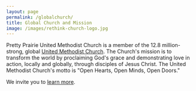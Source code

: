 ```yaml
---
layout: page
permalink: /globalchurch/
title: Global Church and Mission
image: /images/rethink-church-logo.jpg
---
```


Pretty Prairie United Methodist Church is a member of the 12.8 million-strong, global <a href="http://www.umc.org" target="_blank">United Methodist Church</a>. The Church's mission is to transform the world by proclaiming God's grace and demonstrating love in action, locally and globally, through disciples of Jesus Christ. The United Methodist Church's motto is "Open Hearts, Open Minds, Open Doors."

We invite you to <a href="http://www.umc.org/what-we-believe" target="_blank">learn more</a>.


